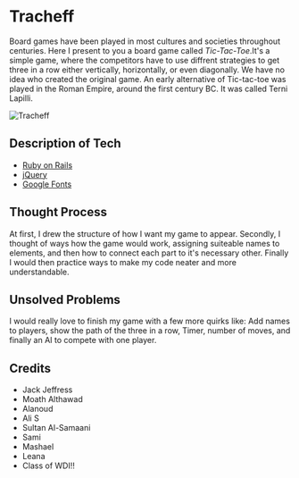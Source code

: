 # Tracheff
Board games have been played in most cultures and societies throughout centuries. Here I present to you a board game called _Tic-Tac-Toe_.It's a simple game, where the competitors have to use diffrent strategies to get three in a row either vertically, horizontally, or even diagonally. We have no idea who created the original game. An early alternative of Tic-tac-toe was played in the Roman Empire, around the first century BC. It was called Terni Lapilli.

![Tracheff](https://image.ibb.co/kcErjf/Screen-Shot-2018-11-14-at-9-23-14-AM.png )

## Description of Tech
- [Ruby on Rails](https://guides.rubyonrails.org/getting_started.html)
- [jQuery](https://code.jquery.com/)
- [Google Fonts](https://fonts.google.com/)

## Thought Process
At first, I drew the structure of how I want my game to appear. Secondly, I thought of ways how the game would work, assigning suiteable names to elements, and then how to connect each part to it's necessary other. Finally I would then practice ways to make my code neater and more understandable.

## Unsolved Problems
I would really love to finish my game with a few more quirks like: Add names to players, show the path of the three in a row, Timer, number of moves, and finally an AI to compete with one player.
## Credits
- Jack Jeffress
- Moath Althawad
- Alanoud
- Ali S
- Sultan Al-Samaani
- Sami
- Mashael
- Leana
- Class of WDI!!
